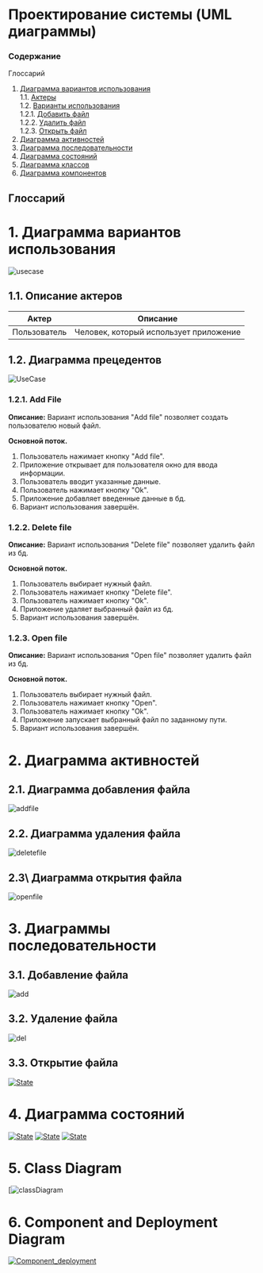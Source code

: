 ﻿# Проектирование системы (UML диаграммы)
### Содержание

 Глоссарий

1.  [Диаграмма вариантов использования](#1)<br>
    1.1.  [Актеры](#1.1)<br>
    1.2.  [Варианты использования](#1.2)  
    1.2.1.  [Добавить файл](#1.2.1)<br>
    1.2.2.  [Удалить файл](#1.2.2)<br>
    1.2.3.  [Открыть файл](#1.2.3)<br>
2.  [Диаграмма активностей](#2)<br>
3.  [Диаграмма последовательности](#3)<br>    
4.  [Диаграмма состояний](#4)<br>    
5.  [Диаграмма классов](#5)<br> 
6.  [Диаграмма компонентов](#6)<br>
    
## Глоссарий

# 1\. Диаграмма вариантов использования <a name = "1"></a>
![usecase](https://github.com/catherine-yarosh-650501/BookerFiles/blob/master/Docs/diagrams/UseCaseDiagram/UseCase.PNG)
  
## 1.1\. Описание актеров <a name = "1.1"></a>

|Актер| Описание |
|--|--|
| Пользователь | Человек, который использует приложение |


## 1.2\.  Диаграмма прецедентов <a name = "1.2"></a>
![UseCase](https://github.com/catherine-yarosh-650501/BookerFiles/blob/master/Docs/diagrams/UseCaseDiagram/UseCase.PNG)
### 1.2.1\. Add File

**Описание:**  Вариант использования "Add file" позволяет создать пользователю новый файл.

**Основной поток.**

1.  Пользователь нажимает кнопку "Add file".
2.  Приложение открывает для пользователя окно для ввода информации.
3.  Пользователь вводит указанные данные.
4.  Пользователь нажимает кнопку "Ok".
5.  Приложение добавляет введенные данные в бд.
6.  Вариант использования завершён.
    

### [](https://github.com/greadvx/tistic.co/blob/master/docs/system_design/System_design.md#222-access-to-medical-data-)1.2.2. Delete file


**Описание:**  Вариант использования "Delete file" позволяет удалить файл из бд.

**Основной поток.**

1.  Пользователь выбирает нужный файл.
2. Пользователь нажимает кнопку "Delete file".
4.  Пользователь нажимает кнопку "Ok".
5.  Приложение удаляет выбранный файл из бд.
6.  Вариант использования завершён.
    

### [](https://github.com/greadvx/tistic.co/blob/master/docs/system_design/System_design.md#223-add-medical-information-)1.2.3. Open file

**Описание:**  Вариант использования "Open file" позволяет удалить файл из бд.

**Основной поток.**

1.  Пользователь выбирает нужный файл.
2. Пользователь нажимает кнопку "Open".
4.  Пользователь нажимает кнопку "Ok".
5.  Приложение запускает выбранный файл по заданному пути.
6.  Вариант использования завершён.
    
# 2\. Диаграмма активностей <a name = "2"></a>
## 2.1\. Диаграмма добавления файла <a name = "2.1"></a>
![addfile](https://github.com/catherine-yarosh-650501/BookerFiles/blob/master/Docs/diagrams/ActivitiesDiagrams/add_File.jpg)

## 2.2\. Диаграмма удаления файла <a name = "2.2"></a>
![deletefile](https://github.com/catherine-yarosh-650501/BookerFiles/blob/master/Docs/diagrams/ActivitiesDiagrams/delete_File.jpg)
## 2.3\ Диаграмма открытия файла <a name = "2.3"></a>
![openfile](https://github.com/catherine-yarosh-650501/BookerFiles/blob/master/Docs/diagrams/ActivitiesDiagrams/open_file.jpg)
# 3\. Диаграммы последовательности <a name = "3"></a>
## 3.1\. Добавление файла <a name = "3.1"></a>
![add](https://github.com/catherine-yarosh-650501/BookerFiles/blob/master/Docs/diagrams/SequencesDiagrams/%D0%B7%D0%B0%D0%BF%D0%B8%D1%81%D0%B0%D1%82%D1%8C%20%D1%84%D0%B0%D0%B9%D0%BB%20%D0%B2%20%D0%B1%D0%B4.png)
## 3.2\. Удаление файла<a name = "3.2"></a>
![del](https://github.com/catherine-yarosh-650501/BookerFiles/blob/master/Docs/diagrams/SequencesDiagrams/%D0%A3%D0%B4%D0%B0%D0%BB%D0%B8%D1%82%D1%8C%20%D1%84%D0%B0%D0%B9%D0%BB%20%D0%B8%D0%B7%20%D0%B1%D0%B4.png)
## 3.3\. Открытие файла <a name = "3.3"></a>
[![State](https://github.com/catherine-yarosh-650501/BookerFiles/blob/master/Docs/diagrams/SequencesDiagrams/%D0%BE%D1%82%D0%BA%D1%80%D1%8B%D1%82%D1%8C%20%D1%84%D0%B0%D0%B9%D0%BB.png)](https://github.com/catherine-yarosh-650501/BookerFiles/blob/master/Docs/diagrams/SequencesDiagrams/%D0%BE%D1%82%D0%BA%D1%80%D1%8B%D1%82%D1%8C%20%D1%84%D0%B0%D0%B9%D0%BB.png)
# 4\. Диаграмма состояний <a name = "4"></a>

[![State](https://github.com/catherine-yarosh-650501/BookerFiles/blob/master/Docs/diagrams/StateDiagram/AddFile.JPG)](https://github.com/catherine-yarosh-650501/BookerFiles/blob/master/Docs/diagrams/StateDiagram/AddFile.JPG)
[![State](https://github.com/catherine-yarosh-650501/BookerFiles/blob/master/Docs/diagrams/StateDiagram/DeleteFile.JPG)](https://github.com/catherine-yarosh-650501/BookerFiles/blob/master/Docs/diagrams/StateDiagram/DeleteFile.JPG)
[![State](https://github.com/catherine-yarosh-650501/BookerFiles/blob/master/Docs/diagrams/StateDiagram/OpenFile.JPG)](https://github.com/catherine-yarosh-650501/BookerFiles/blob/master/Docs/diagrams/StateDiagram/OpenFile.JPG)

# 5\. Class Diagram <a name = "5"></a>
[![classDiagram](https://github.com/catherine-yarosh-650501/BookerFiles/blob/master/Docs/diagrams/classDiagram/ClassDiagram.JPG)

# 6\. Component and Deployment Diagram <a name = "6"></a>

[![Component_deployment](https://github.com/catherine-yarosh-650501/BookerFiles/blob/master/Docs/diagrams/ComponentDiagram/ComponentDiagram.jpg)](https://github.com/catherine-yarosh-650501/BookerFiles/blob/master/Docs/diagrams/ComponentDiagram/ComponentDiagram.jpg)
